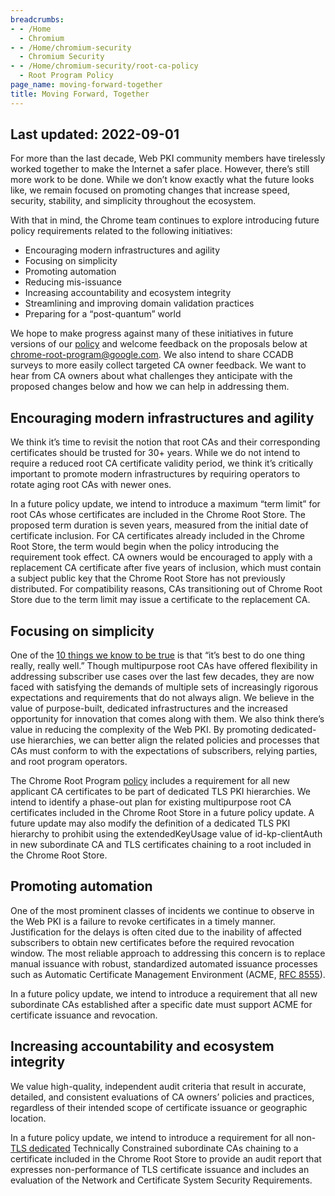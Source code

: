 ```yaml
---
breadcrumbs:
- - /Home
  - Chromium
- - /Home/chromium-security
  - Chromium Security
- - /Home/chromium-security/root-ca-policy
  - Root Program Policy
page_name: moving-forward-together
title: Moving Forward, Together
---
```


## Last updated: 2022-09-01

For more than the last decade, Web PKI community members have tirelessly worked together to make the Internet a safer place. However, there’s still more work to be done. While we don’t know exactly what the future looks like, we remain focused on promoting changes that increase speed, security, stability, and simplicity throughout the ecosystem.

With that in mind, the Chrome team continues to explore introducing future policy requirements related to the following initiatives:
- Encouraging modern infrastructures and agility
- Focusing on simplicity
- Promoting automation
- Reducing mis-issuance
- Increasing accountability and ecosystem integrity
- Streamlining and improving domain validation practices
- Preparing for a “post-quantum” world

We hope to make progress against many of these initiatives in future versions of our [policy](/Home/chromium-security/root-ca-policy) and welcome feedback on the proposals below at [chrome-root-program@google.com](mailto:chrome-root-program@google.com). We also intend to share CCADB surveys to more easily collect targeted CA owner feedback. We want to hear from CA owners about what challenges they anticipate with the proposed changes below and how we can help in addressing them.

## Encouraging modern infrastructures and agility
We think it’s time to revisit the notion that root CAs and their corresponding certificates should be trusted for 30+ years. While we do not intend to require a reduced root CA certificate validity period, we think it’s critically important to promote modern infrastructures by requiring operators to rotate aging root CAs with newer ones.

In a future policy update, we intend to introduce a maximum “term limit” for root CAs whose certificates are included in the Chrome Root Store. The proposed term duration is seven years, measured from the initial date of certificate inclusion. For CA certificates already included in the Chrome Root Store, the term would begin when the policy introducing the requirement took effect. CA owners would be encouraged to apply with a replacement CA certificate after five years of inclusion, which must contain a subject public key that the Chrome Root Store has not previously distributed. For compatibility reasons, CAs transitioning out of Chrome Root Store due to the term limit may issue a certificate to the replacement CA.

## Focusing on simplicity
One of the [10 things we know to be true](https://about.google/philosophy/) is that “it’s best to do one thing really, really well.” Though multipurpose root CAs have offered flexibility in addressing subscriber use cases over the last few decades, they are now faced with satisfying the demands of multiple sets of increasingly rigorous expectations and requirements that do not always align. We believe in the value of purpose-built, dedicated infrastructures and the increased opportunity for innovation that comes along with them. We also think there’s value in reducing the complexity of the Web PKI. By promoting dedicated-use hierarchies, we can better align the related policies and processes that CAs must conform to with the expectations of subscribers, relying parties, and root program operators.

The Chrome Root Program [policy](/Home/chromium-security/root-ca-policy) includes a requirement for all new applicant CA certificates to be part of dedicated TLS PKI hierarchies. We intend to identify a phase-out plan for existing multipurpose root CA certificates included in the Chrome Root Store in a future policy update. A future update may also modify the definition of a dedicated TLS PKI hierarchy to prohibit using the extendedKeyUsage value of id-kp-clientAuth in new subordinate CA and TLS certificates chaining to a root included in the Chrome Root Store.

## Promoting automation
One of the most prominent classes of incidents we continue to observe in the Web PKI is a failure to revoke certificates in a timely manner. Justification for the delays is often cited due to the inability of affected subscribers to obtain new certificates before the required revocation window. The most reliable approach to addressing this concern is to replace manual issuance with robust, standardized automated issuance processes such as Automatic Certificate Management Environment (ACME, [RFC 8555](https://datatracker.ietf.org/doc/html/rfc8555)).

In a future policy update, we intend to introduce a requirement that all new subordinate CAs established after a specific date must support ACME for certificate issuance and revocation.

## Increasing accountability and ecosystem integrity
We value high-quality, independent audit criteria that result in accurate, detailed, and consistent evaluations of CA owners’ policies and practices, regardless of their intended scope of certificate issuance or geographic location.

In a future policy update, we intend to introduce a requirement for all non-[TLS dedicated](/Home/chromium-security/root-ca-policy/#4-dedicated-tls-pki-hierarchies) Technically Constrained subordinate CAs chaining to a certificate included in the Chrome Root Store to provide an audit report that expresses non-performance of TLS certificate issuance and includes an evaluation of the Network and Certificate System Security Requirements.

